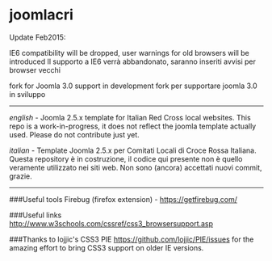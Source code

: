 ﻿joomlacri
=========

Update Feb2015:

IE6 compatibility will be dropped, user warnings for old browsers will be introduced
Il supporto a IE6 verrà abbandonato, saranno inseriti avvisi per browser vecchi

fork for Joomla 3.0 support in development
fork per supportare joomla 3.0 in sviluppo

----------------------------------------------------

*english* - 
Joomla 2.5.x template for Italian Red Cross local websites.
This repo is a work-in-progress, it does not reflect the joomla template actually used.
Please do not contribute just yet.

*italian* - 
Template Joomla 2.5.x per Comitati Locali di Croce Rossa Italiana.
Questa repository è in costruzione, il codice qui presente non è quello veramente utilizzato nei siti web.
Non sono (ancora) accettati nuovi commit, grazie.

------------------------------------------------------

###Useful tools
Firebug (firefox extension) - https://getfirebug.com/

###Useful links
http://www.w3schools.com/cssref/css3_browsersupport.asp

###Thanks to
lojjic's CSS3 PIE
https://github.com/lojjic/PIE/issues
for the amazing effort to bring CSS3 support on older IE versions.
